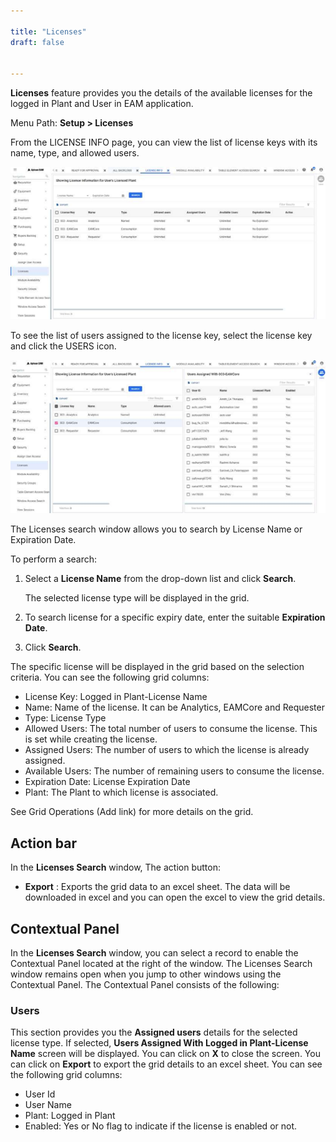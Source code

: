 ```yaml
---

title: "Licenses"
draft: false


---
```

**Licenses** feature provides you the details of the available licenses for the logged in Plant and User in EAM application.

Menu Path: **Setup > Licenses**

From the LICENSE INFO page, you can view the list of license keys with its name, type, and allowed users.

![](../assets/security/Picture6.png)

To see the list of users assigned to the license key, select the license key and click the USERS icon.

![](../assets/security/Picture7.png)

The Licenses search window allows you to search by License Name or Expiration Date.

To perform a search:

  1. Select a **License Name** from the drop-down list and click **Search**.

      The selected license type will be displayed in the grid.

  2. To search license for a specific expiry date, enter the suitable **Expiration Date**. 
  3. Click **Search**. 

The specific license will be displayed in the grid based on the selection
criteria. You can see the following grid columns:

  * License Key: Logged in Plant-License Name
  * Name: Name of the license. It can be Analytics, EAMCore and Requester
  * Type: License Type
  * Allowed Users: The total number of users to consume the license. This is set while creating the license.
  * Assigned Users: The number of users to which the license is already assigned.
  * Available Users: The number of remaining users to consume the license.
  * Expiration Date: License Expiration Date
  * Plant: The Plant to which license is associated.

See Grid Operations (Add link) for more details on the grid.

## Action bar

In the **Licenses Search** window, The action button:

  * **Export** : Exports the grid data to an excel sheet. The data will be downloaded in excel and you can open the excel to view the grid details.

## Contextual Panel

In the **Licenses Search** window, you can select a record to enable the Contextual Panel located at the right of the window. The Licenses Search window remains open when you jump to other windows using the Contextual Panel. The Contextual Panel consists of the following:

### Users

This section provides you the **Assigned users** details for the selected license type. If selected, **Users Assigned With Logged in Plant-License Name** screen will be displayed. You can click on **X** to close the screen. You can click on **Export** to export the grid details to an excel sheet.
You can see the following grid columns:

  * User Id
  * User Name
  * Plant: Logged in Plant
  * Enabled: Yes or No flag to indicate if the license is enabled or not.

